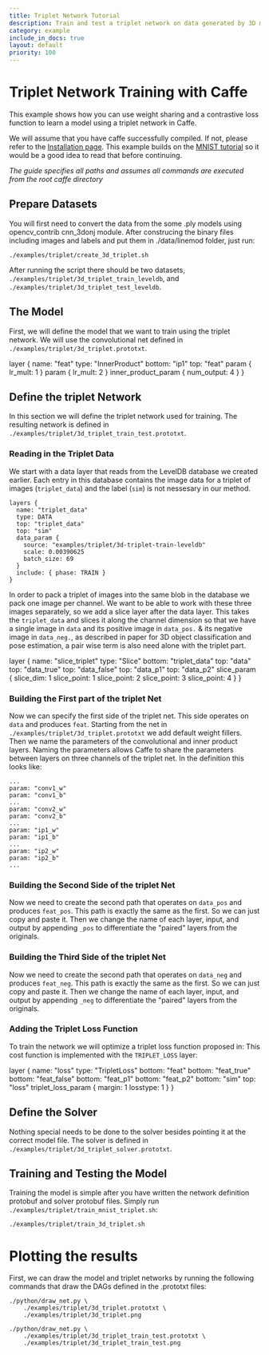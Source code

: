 ```yaml
---
title: Triplet Network Tutorial
description: Train and test a triplet network on data generated by 3D model.
category: example
include_in_docs: true
layout: default
priority: 100
---
```


# Triplet Network Training with Caffe
This example shows how you can use weight sharing and a contrastive loss
function to learn a model using a triplet network in Caffe.

We will assume that you have caffe successfully compiled. If not, please refer
to the [Installation page](../../installation.html). This example builds on the
[MNIST tutorial](mnist.html) so it would be a good idea to read that before
continuing.

*The guide specifies all paths and assumes all commands are executed from the
root caffe directory*

## Prepare Datasets

You will first need to convert the data from the some .ply models using
opencv_contrib cnn_3donj module. After construcing the binary files including images and labels and put them in ./data/linemod folder, just run:

    ./examples/triplet/create_3d_triplet.sh

After running the script there should be two datasets,
`./examples/triplet/3d_triplet_train_leveldb`, and
`./examples/triplet/3d_triplet_test_leveldb`.

## The Model
First, we will define the model that we want to train using the triplet network.
We will use the convolutional net defined in
`./examples/triplet/3d_triplet.prototxt`.

layer {
  name: "feat"
  type: "InnerProduct"
  bottom: "ip1"
  top: "feat"
  param {
    lr_mult: 1
  }
  param {
    lr_mult: 2
  }
  inner_product_param {
    num_output: 4
  }
}

## Define the triplet Network

In this section we will define the triplet network used for training. The
resulting network is defined in
`./examples/triplet/3d_triplet_train_test.prototxt`.

### Reading in the Triplet Data

We start with a data layer that reads from the LevelDB database we created
earlier. Each entry in this database contains the image data for a triplet of
images (`triplet_data`) and the label (`sim`) is not nessesary in our method.

    layers {
      name: "triplet_data"
      type: DATA
      top: "triplet_data"
      top: "sim"
      data_param {
        source: "examples/triplet/3d-triplet-train-leveldb"
        scale: 0.00390625
        batch_size: 69
      }
      include: { phase: TRAIN }
    }

In order to pack a triplet of images into the same blob in the database we pack one
image per channel. We want to be able to work with these three images separately,
so we add a slice layer after the data layer. This takes the `triplet_data` and
slices it along the channel dimension so that we have a single image in `data`
and its positive image in `data_pos.` & its negative image in `data_neg.`, as described in paper for 3D object classification and pose estimation, a pair wise term is also need alone with the triplet part.

layer {
  name: "slice_triplet"
  type: "Slice"
  bottom: "triplet_data"
  top: "data"
  top: "data_true"
  top: "data_false"
  top: "data_p1"
  top: "data_p2"
  slice_param {
    slice_dim: 1
    slice_point: 1
    slice_point: 2
    slice_point: 3
    slice_point: 4
  }
}

### Building the First part of the triplet Net

Now we can specify the first side of the triplet net. This side operates on
`data` and produces `feat`. Starting from the net in
`./examples/triplet/3d_triplet.prototxt` we add default weight fillers. Then
we name the parameters of the convolutional and inner product layers. Naming the
parameters allows Caffe to share the parameters between layers on three channels of
the triplet net. In the definition this looks like:

    ...
    param: "conv1_w"
    param: "conv1_b"
    ...
    param: "conv2_w"
    param: "conv2_b"
    ...
    param: "ip1_w"
    param: "ip1_b"
    ...
    param: "ip2_w"
    param: "ip2_b"
    ...

### Building the Second Side of the triplet Net

Now we need to create the second path that operates on `data_pos` and produces
`feat_pos`. This path is exactly the same as the first. So we can just copy and
paste it. Then we change the name of each layer, input, and output by appending
`_pos` to differentiate the "paired" layers from the originals.

### Building the Third Side of the triplet Net

Now we need to create the second path that operates on `data_neg` and produces
`feat_neg`. This path is exactly the same as the first. So we can just copy and
paste it. Then we change the name of each layer, input, and output by appending
`_neg` to differentiate the "paired" layers from the originals.

### Adding the Triplet Loss Function

To train the network we will optimize a triplet loss function proposed in:
This cost function is implemented with the `TRIPLET_LOSS` layer:

layer {
  name: "loss"
  type: "TripletLoss"
  bottom: "feat"
  bottom: "feat_true"
  bottom: "feat_false"
  bottom: "feat_p1"
  bottom: "feat_p2"
  bottom: "sim"
  top: "loss"
  triplet_loss_param {
    margin: 1
    losstype: 1
  }
}

## Define the Solver

Nothing special needs to be done to the solver besides pointing it at the
correct model file. The solver is defined in
`./examples/triplet/3d_triplet_solver.prototxt`.

## Training and Testing the Model

Training the model is simple after you have written the network definition
protobuf and solver protobuf files. Simply run
`./examples/triplet/train_mnist_triplet.sh`:

    ./examples/triplet/train_3d_triplet.sh

# Plotting the results

First, we can draw the model and triplet networks by running the following
commands that draw the DAGs defined in the .prototxt files:

    ./python/draw_net.py \
        ./examples/triplet/3d_triplet.prototxt \
        ./examples/triplet/3d_triplet.png

    ./python/draw_net.py \
        ./examples/triplet/3d_triplet_train_test.prototxt \
        ./examples/triplet/3d_triplet_train_test.png